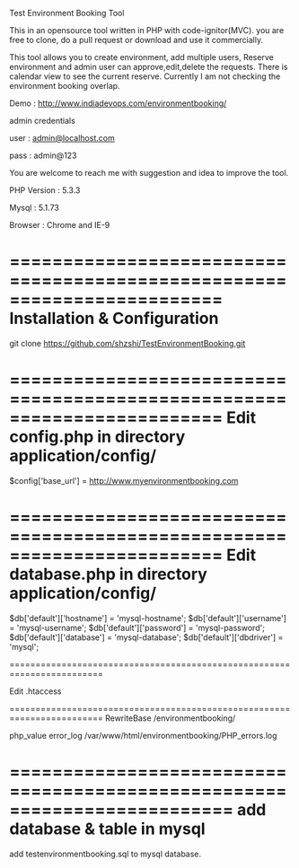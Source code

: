 Test Environment Booking Tool 

This in an opensource tool written in PHP with code-ignitor(MVC). you are free to clone, do a pull request or download and use it commercially. 

This tool allows you to create environment, add multiple users, Reserve environment and admin user can approve,edit,delete the requests. 
There is calendar view to see the current reserve. Currently I am not checking the environment booking overlap. 

Demo : 
http://www.indiadevops.com/environmentbooking/

admin credentials 

user : admin@localhost.com

pass : admin@123 

You are welcome to reach me with suggestion and idea to improve the tool. 

PHP Version : 5.3.3
 
Mysql : 5.1.73 

Browser : Chrome and IE-9 

========================================================================
Installation & Configuration
========================================================================

git clone https://github.com/shzshi/TestEnvironmentBooking.git

========================================================================
Edit config.php in directory application/config/
========================================================================  
$config['base_url'] = http://www.myenvironmentbooking.com

========================================================================
Edit database.php in directory application/config/
========================================================================
$db['default']['hostname'] = 'mysql-hostname';
$db['default']['username'] = 'mysql-username';
$db['default']['password'] = 'mysql-password';
$db['default']['database'] = 'mysql-database';
$db['default']['dbdriver'] = 'mysql';

========================================================================

Edit .htaccess

========================================================================
RewriteBase /environmentbooking/ 

php_value error_log  /var/www/html/environmentbooking/PHP_errors.log

=========================================================================
add database & table in mysql 
=========================================================================
add testenvironmentbooking.sql to mysql database. 
